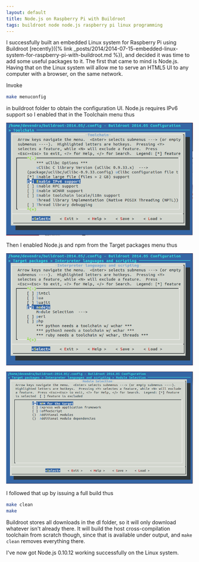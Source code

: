 ```yaml
---
layout: default
title: Node.js on Raspberry Pi with Buildroot
tags: buildroot node node.js raspberry pi linux programming
---
```


I successfully built an embedded Linux system for Raspberry Pi using Buildroot [recently]({% link _posts/2014/2014-07-15-embedded-linux-system-for-raspberry-pi-with-buildroot.md %}), and decided it was time to add some useful packages to it. The first that came to mind is Node.js. Having that on the Linux system will allow me to serve an HTML5 UI to any computer with a browser, on the same network.

Invoke

```bash
make menuconfig 
```

in buildroot folder to obtain the configuration UI. Node.js requires IPv6 support so I enabled that in the Toolchain menu thus

![buildroot_ipv6](/assets/img/buildroot-toolchain-ipv6.png)

Then I enabled Node.js and npm from the Target packages menu thus

![buildroot_nodejs](/assets/img/buildroot-packages-nodejs.png)

![buildroot_npm](/assets/img/buildroot-packages-npm.png)

I followed that up by issuing a full build thus

```bash
make clean
make
```

Buildroot stores all downloads in the dl folder, so it will only download whatever isn't already there. It will build the host cross-compilation toolchain from scratch though, since that is available under output, and `make clean` removes everything there.

I've now got Node.js 0.10.12 working successfully on the Linux system.
